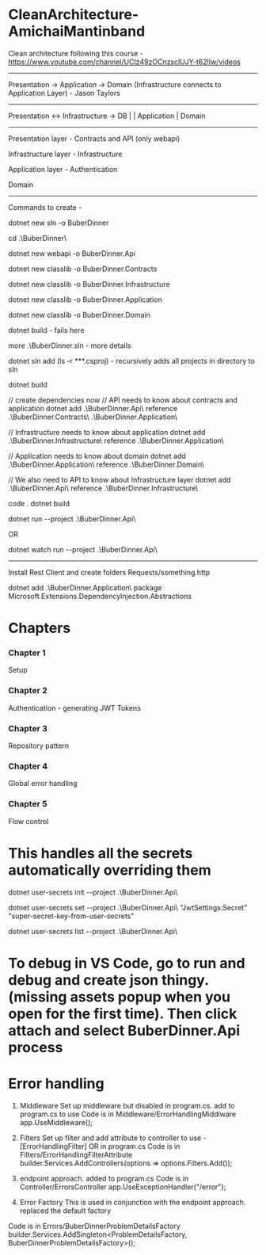 # CleanArchitecture-AmichaiMantinband

Clean architecture following this course - https://www.youtube.com/channel/UClz49zOCnzsclUJY-t62lIw/videos

---

Presentation -> Application -> Domain (Infrastructure connects to Application Layer) - Jason Taylors

---

Presentation <-> Infrastructure -> DB
      |                |
        Application
            |
        Domain

---

Presentation layer - Contracts and API (only webapi)

Infrastructure layer - Infrastructure

Application layer - Authentication

Domain

---

Commands to create -

dotnet new sln -o BuberDinner

cd .\BuberDinner\

dotnet new webapi -o BuberDinner.Api

dotnet new classlib -o BuberDinner.Contracts

dotnet new classlib -o BuberDinner.Infrastructure

dotnet new classlib -o BuberDinner.Application

dotnet new classlib -o BuberDinner.Domain

dotnet build - fails here

more .\BuberDinner.sln - more details

dotnet sln add (ls -r **\*.csproj) - recursively adds all projects in directory to sln

dotnet build

// create dependencies now
// API needs to know about contracts and application
dotnet add .\BuberDinner.Api\ reference .\BuberDinner.Contracts\ .\BuberDinner.Application\ 

// Infrastructure needs to know about application
dotnet add .\BuberDinner.Infrastructure\ reference .\BuberDinner.Application\ 

// Application needs to know about domain
dotnet add .\BuberDinner.Application\ reference .\BuberDinner.Domain\ 

// We also need to API to know about Infrastructure layer
dotnet add .\BuberDinner.Api\ reference .\BuberDinner.Infrastructure\ 

code .
dotnet build

dotnet run --project .\BuberDinner.Api\

OR

dotnet watch run --project .\BuberDinner.Api\

---

Install Rest Client and create folders Requests/something.http

dotnet add .\BuberDinner.Application\ package Microsoft.Extensions.DependencyInjection.Abstractions


# Chapters

### Chapter 1
Setup

### Chapter 2
Authentication - generating JWT Tokens

### Chapter 3
Repository pattern

### Chapter 4
Global error handling

### Chapter 5
Flow control




# This handles all the secrets automatically overriding them


dotnet user-secrets init --project .\BuberDinner.Api\

dotnet user-secrets set --project .\BuberDinner.Api\ "JwtSettings:Secret"  "super-secret-key-from-user-secrets"

dotnet user-secrets list --project .\BuberDinner.Api\

# To debug in VS Code, go to run and debug and create json thingy. (missing assets popup when you open for the first time). Then click attach and select BuberDinner.Api process
    


# Error handling

1. Middleware
Set up middleware but disabled in program.cs. add to program.cs to use
Code is in Middleware/ErrorHandlingMiddlware
app.UseMiddleware<ErrorHandlingMiddleware>();

2. Filters
Set up filter and add attribute to controller to use - [ErrorHandlingFilter] OR in program.cs
Code is in Filters/ErrorHandlingFilterAttribute
builder.Services.AddControllers(options => options.Filters.Add<ErrorHandlingFilterAttribute>());

3. endpoint approach. added to program.cs
Code is in Controller/ErrorsController
app.UseExceptionHandler("/error");

4. Error Factory
This is used in conjunction with the endpoint approach. replaced the default factory

Code is in Errors/BuberDinnerProblemDetailsFactory
builder.Services.AddSingleton<ProblemDetailsFactory, BuberDinnerProblemDetailsFactory>();



























